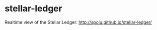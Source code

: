 stellar-ledger
==============

Realtime view of the Stellar Ledger: http://spolu.github.io/stellar-ledger/
